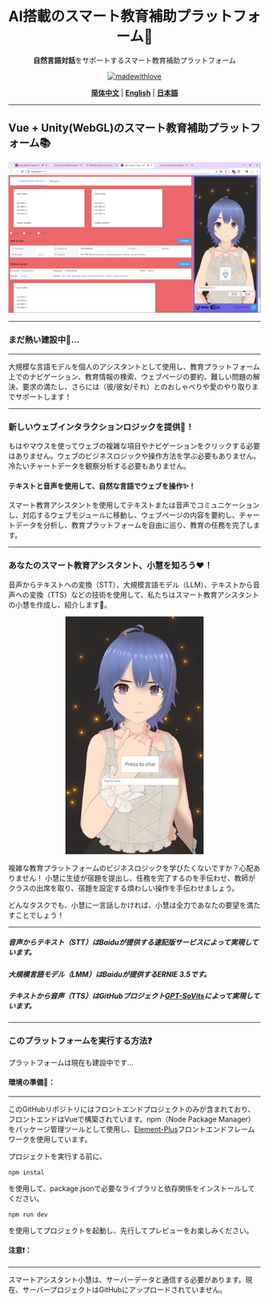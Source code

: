 <div align="center">
<h1> AI搭載のスマート教育補助プラットフォーム💯</h1>

**自然言語対話**をサポートするスマート教育補助プラットフォーム

[![madewithlove](https://img.shields.io/badge/made_with-%E2%9D%A4-red?style=for-the-badge&labelColor=orange)](https://github.com/TochusC/ai-assistant-teaching-website)

[**简体中文**](./README.md) | [**English**](./docs/en/README.md) | [**日本語**](./docs/jp/README.md)

</div>

---

## Vue + Unity(WebGL)のスマート教育補助プラットフォーム📚
![example.png](docs/example_image/example.png)
***
### まだ熱い建設中🔨...
***

大規模な言語モデルを個人のアシスタントとして使用し、教育プラットフォーム上でのナビゲーション、教育情報の検索、ウェブページの要約、難しい問題の解決、要求の満たし、さらには（彼/彼女/それ）とのおしゃべりや愛のやり取りまでサポートします！

***
### 新しいウェブインタラクションロジックを提供👾！
もはやマウスを使ってウェブの複雑な項目やナビゲーションをクリックする必要はありません。ウェブのビジネスロジックや操作方法を学ぶ必要もありません。冷たいチャートデータを観察分析する必要もありません。
#### テキストと音声を使用して、自然な言語でウェブを操作✨！
スマート教育アシスタントを使用してテキストまたは音声でコミュニケーションし、対応するウェブモジュールに移動し、ウェブページの内容を要約し、チャートデータを分析し、教育プラットフォームを自由に巡り、教育の任務を完了します。

***
### あなたのスマート教育アシスタント、小慧を知ろう❤️！

音声からテキストへの変換（STT）、大規模言語モデル（LLM）、テキストから音声への変換（TTS）などの技術を使用して、私たちはスマート教育アシスタントの小慧を作成し、紹介します🥰。

<div align="center">

![example_0.png](example_image%2Fexample_0.png)

</div>

複雑な教育プラットフォームのビジネスロジックを学びたくないですか？心配ありません！
小慧に生徒が宿題を提出し、任務を完了するのを手伝わせ、教師がクラスの出席を取り、宿題を設定する煩わしい操作を手伝わせましょう。

どんなタスクでも、小慧に一言話しかければ、小慧は全力であなたの要望を満たすことでしょう！
***
##### 音声からテキスト（STT）はBaiduが提供する速記版サービスによって実現しています。
##### 大規模言語モデル（LMM）はBaiduが提供するERNIE 3.5です。
##### テキストから音声（TTS）はGitHubプロジェクト[GPT-SoVits](https://github.com/RVC-Boss/GPT-SoVITS)によって実現しています。
***
### このプラットフォームを実行する方法❓
プラットフォームは現在も建設中です...

#### 環境の準備🔨：
***
このGitHubリポジトリにはフロントエンドプロジェクトのみが含まれており、フロントエンドはVueで構築されています。npm（Node Package Manager）をパッケージ管理ツールとして使用し、[Element-Plus](https://element-plus.org/)フロントエンドフレームワークを使用しています。

プロジェクトを実行する前に、
```shell
npm instal
```
を使用して、package.jsonで必要なライブラリと依存関係をインストールしてください。

```shell
npm run dev
```
を使用してプロジェクトを起動し、先行してプレビューをお楽しみください。

#### 注意❗：
***
スマートアシスタント小慧は、サーバーデータと通信する必要があります。現在、サーバープロジェクトはGitHubにアップロードされていません。
